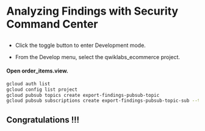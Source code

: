 
# Analyzing Findings with Security Command Center

## 

- Click the toggle button to enter Development mode.

- From the Develop menu, select the qwiklabs_ecommerce project.

#### Open order_items.view.


```bash
gcloud auth list
gcloud config list project
gcloud pubsub topics create export-findings-pubsub-topic
gcloud pubsub subscriptions create export-findings-pubsub-topic-sub --topic export-findings-pubsub-topic
```



## Congratulations !!!

